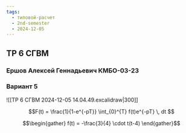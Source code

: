 ```yaml
---
tags:
  - типовой-расчет
  - 2nd-semester
  - 2024-12-05
---
```


## ТР 6 СГВМ

### Ершов Алексей Геннадьевич КМБО-03-23

### Вариант 5

![[ТР 6 СГВМ 2024-12-05 14.04.49.excalidraw|300]]

$$F(t) = \frac{1}{1-e^{-pT}} \int_{0}^{T} f(t)e^{-pT} \, dt $$

$$\begin{gather}
f(t) = -\frac{3}{4} \cdot t(t-4)
\end{gather}$$